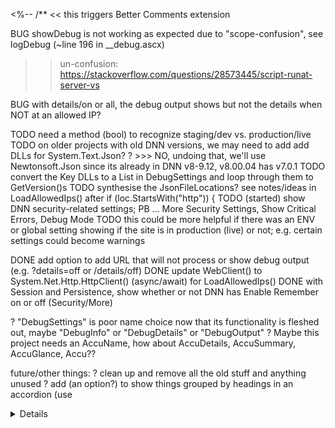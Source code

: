 <%-- 
  /** << this triggers Better Comments extension

  BUG showDebug is not working as expected due to "scope-confusion", see logDebug (~line 196 in __debug.ascx)
   >> un-confusion: https://stackoverflow.com/questions/28573445/script-runat-server-vs
  
  BUG with details/on or all, the debug output shows but not the details when NOT at an allowed IP?

  TODO need a method (bool) to recognize staging/dev vs. production/live 
  TODO on older projects with old DNN versions, we may need to add add DLLs for System.Text.Json? 
       ? >>> NO, undoing that, we'll use Newtonsoft.Json since its already in DNN v8-9.12, v8.00.04 has v7.0.1
  TODO convert the Key DLLs to a List<string> in DebugSettings and loop through them to GetVersion()s
  TODO synthesise the JsonFileLocations? see notes/ideas in LoadAllowedIps() after if (loc.StartsWith("http")) {
  TODO (started) show DNN security-related settings; PB ... More Security Settings, Show Critical Errors, Debug Mode
  TODO this could be more helpful if there was an ENV or global setting showing if the site is in production (live) or not; e.g. certain settings could become warnings
  
  DONE add option to add URL that will not process or show debug output (e.g. ?details=off or /details/off)
  DONE update WebClient() to System.Net.Http.HttpClient() (async/await) for LoadAllowedIps()
  DONE with Session and Persistence, show whether or not DNN has Enable Remember on or off (Security/More)
  
  ? "DebugSettings" is poor name choice now that its functionality is fleshed out, maybe "DebugInfo" or "DebugDetails" or "DebugOutput" 
  ? Maybe this project needs an AccuName, how about AccuDetails, AccuSummary, AccuGlance, Accu??

  future/other things:
  ? clean up and remove all the old stuff and anything unused
  ? add (an option?) to show things grouped by headings in an accordion (use <details>?) and set which ones are open by default
  ? other admins/agencies might have different needs (than Accuraty), so maybe make it more configurable
  ? Re-write again as an installable extension? how to we hook to the end of the page/footer?
  
  * RE-WRITE - slow experimental/learning re-write of __debug.ascx started 20230709-0729 JRF
  ! Primary goal is to be able to drop in and use in any project with no (minimal?) changes 
  Self contained, single file, no dependencies (on AccuKit, AccuTheme, etc. Well, except Bootstrap (for now))  
  Functions used from other places: isIpSpecial(), isUrlSpecial(), GetVersion(), GetIpAddress() << at bottom of this file
  Functions new to this version: GetAuthTimeout(), GetPersistentTimeout() (both from web.config)
  Added DebugSettings static class to make it easier to update settings to match the project/site and environment
  Added loading of AllowedIps from remote or local JSON file with caching, failover, and final fallback (AllowedIpsListFallback)
  Tested and adjusted the flow of loading the JSON from locations and caching, then failover
  Add debugOutput and lots of comments that make the flow easier to follow
  Added indicator to show when login is regular or persistent 

  Also, for compatibility with older DNN sites (without CodeDom updated):
  - removed Interpolations ($"{var}") 
  - moved TryParse _out_ type to separate line ( can't do double.TryParse(mins, out double result) )
  -------------------------------------------------------------------------------^^
  * there is probably (compatibility-wise) more that we haven't encountered or thought of (yet)

  **/
--%>
